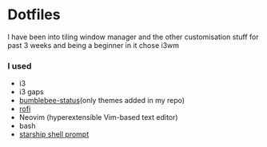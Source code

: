 # Dotfiles
I have been into tiling window manager and the other customisation stuff for past 3 weeks and being a beginner in it chose i3wm
### I used


* i3
* i3 gaps
* [bumblebee-status](https://github.com/tobi-wan-kenobi/bumblebee-status)(only themes added in my repo)
* [rofi](https://github.com/davatorium/rofi)
* Neovim (hyperextensible Vim-based text editor)
* bash
* [starship shell prompt](https://github.com/starship/starship)




